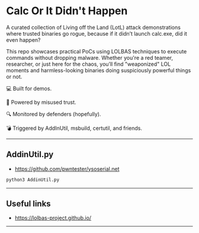 # Calc Or It Didn't Happen

A curated collection of Living off the Land (LotL) attack demonstrations where trusted binaries go rogue, because if it didn’t launch calc.exe, did it even happen?

This repo showcases practical PoCs using LOLBAS techniques to execute commands without dropping malware. Whether you're a red teamer, researcher, or just here for the chaos, you’ll find "weaponized" LOL moments and harmless-looking binaries doing suspiciously powerful things or not.

💻 Built for demos.

🎩 Powered by misused trust.

🔍 Monitored by defenders (hopefully).

💣 Triggered by AddInUtil, msbuild, certutil, and friends.

---

## AddinUtil.py

- https://github.com/pwntester/ysoserial.net

```bash
python3 AddinUtil.py
```

---

## Useful links

- https://lolbas-project.github.io/

---
